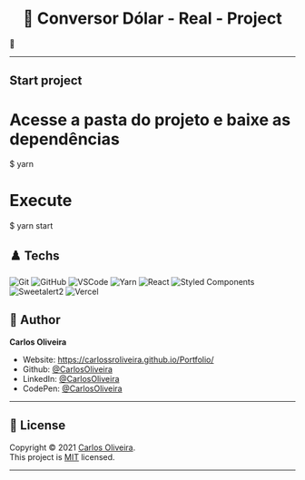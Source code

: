 <h1 align="center"> 🏴󠁧󠁢󠁥󠁮󠁧󠁿 Conversor Dólar - Real - Project</h1>

🖤 <br />

---

## Start project

# Acesse a pasta do projeto e baixe as dependências
$ yarn

# Execute
$ yarn start

## ♟️ Techs

![Git](https://img.shields.io/badge/-Git-F05032?style=flat-square&logo=git&logoColor=white)
![GitHub](https://img.shields.io/badge/-GitHub-212121?style=flat-square&logo=GitHub&logoColor=white)
![VSCode](https://img.shields.io/badge/-VSCode-0085D1?style=flat-square&logo=visual-studio-code&logoColor=white)
![Yarn](https://img.shields.io/badge/-Yarn-2C8EBB?style=flat-square&logo=Yarn&logoColor=white)
![React](https://img.shields.io/badge/-React.js-45b8d8?style=flat-square&logo=react&logoColor=white)
![Styled Components](https://img.shields.io/badge/-Styled_Components-db7092?style=flat-square&logo=styled-components&logoColor=white)
![Sweetalert2](https://img.shields.io/badge/-Sweetalert2-9562A8?style=flat-square&logo=Sweetalert2&logoColor=white)
![Vercel](https://img.shields.io/badge/-Vercel-000000?style=flat-square&logo=vercel&logoColor=white)

## 👤 Author

**Carlos Oliveira**

- Website: https://carlossroliveira.github.io/Portfolio/
- Github: [@CarlosOliveira](https://github.com/carlossroliveira)
- LinkedIn: [@CarlosOliveira](https://www.linkedin.com/in/carlos-oliveira-ab93941a1/)
- CodePen: [@CarlosOliveira](https://codepen.io/carlosjs)

---

## 📝 License

Copyright © 2021 [Carlos Oliveira](https://github.com/carlossroliveira).<br />
This project is [MIT](https://github.com/carlossroliveira/screenboard/blob/master/LICENSE) licensed.

---
